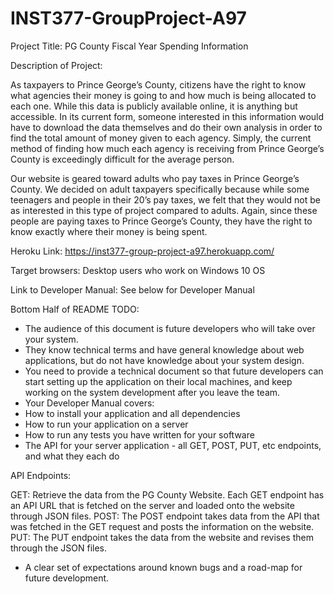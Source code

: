 # INST377-GroupProject-A97

Project Title: PG County Fiscal Year Spending Information

Description of Project:

As taxpayers to Prince George’s County, citizens have the right to know what agencies their money is going to and how much is being allocated to each one. While this data is publicly available online, it is anything but accessible. In its current form, someone interested in this information would have to download the data themselves and do their own analysis in order to find the total amount of money given to each agency. Simply, the current method of finding how much each agency is receiving from Prince George’s County is exceedingly difficult for the average person.

Our website is geared toward adults who pay taxes in Prince George’s County. We decided on adult taxpayers specifically because while some teenagers and people in their 20’s pay taxes, we felt that they would not be as interested in this type of project compared to adults. Again, since these people are paying taxes to Prince George’s County, they have the right to know exactly where their money is being spent.

Heroku Link: https://inst377-group-project-a97.herokuapp.com/

Target browsers: Desktop users who work on Windows 10 OS

Link to Developer Manual: See below for Developer Manual

Bottom Half of README TODO:
- The audience of this document is future developers who will take over your system.
- They know technical terms and have general knowledge about web applications, but do not have knowledge about your system design.
- You need to provide a technical document so that future developers can start setting up the application on their local machines, and keep working on the system development after you leave the team.
- Your Developer Manual covers:
- How to install your application and all dependencies
- How to run your application on a server
- How to run any tests you have written for your software
- The API for your server application - all GET, POST, PUT, etc endpoints, and what they each do

API Endpoints:

GET: Retrieve the data from the PG County Website. Each GET endpoint has an API URL that is fetched on the server and loaded onto the website through JSON files.
POST: The POST endpoint takes data from the API that was fetched in the GET request and posts the information on the website.
PUT: The PUT endpoint takes the data from the website and revises them through the JSON files.

- A clear set of expectations around known bugs and a road-map for future development.
